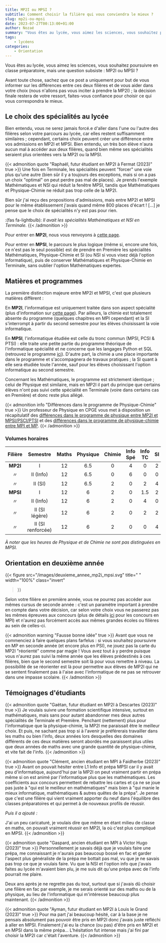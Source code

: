 ```yaml
---
title: MP2I ou MPSI ?
subtitle: Comment choisir la filière qui vous conviendra le mieux ?
slug: mp2i-ou-mpsi
date: 2023-07-27T00:13:00+01:00
author: Nozaé
summary: "Vous êtes au lycée, vous aimez les sciences, vous souhaitez poursuivre en classe préparatoire, mais une question subsiste : MP2I ou MPSI ? Comment choisir la filière qui vous conviendra le mieux ? On vous informe de toutes les différences entre ces deux filières dans ce post."
tags:
    - lycéens
categories:
    - Orientation
---
```


Vous êtes au lycée, vous aimez les sciences, vous souhaitez poursuivre en classe préparatoire, mais une question subsiste : MP2I ou MPSI ?

Avant toute chose, sachez que ce post a uniquement pour but de vous informer sur les différences entre ces deux filières et de vous aider dans votre choix (nous n'allons pas vous inciter à prendre la MP2I) ; la décision finale restera de votre ressort, faites-vous confiance pour choisir ce qui vous correspondra le mieux.

## Le choix des spécialités au lycée

Bien entendu, vous ne serez jamais forcé.e d'aller dans l'une ou l'autre des filières selon votre parcours au lycée, car elles restent suffisamment similaires ; cependant, certains choix peuvent créer une différence entre vos admissions en MP2I et MPSI. Bien entendu, un très bon élève n'aura aucun mal à accéder aux deux filières, quand bien même ses spécialités seraient plus orientées vers la MP2I ou la MPSI.

{{< admonition quote "Raphaël, futur étudiant en MP2I à Fermat (2023)" true >}}
Une fois en Terminale, les spécialités peuvent "forcer" une voie plus qu'une autre (bien sûr il y a toujours des exceptions, mais si on a pas un choix "optimal" on peut perdre pas mal de places).
Je prends l'exemple Mathématiques et NSI qui réduit la fenêtre MPSI, tandis que Mathématiques et Physique-Chimie ne réduit pas trop celle de la MP2I.

Bien sûr j'ai reçu des propositions d'admissions, mais entre MP2I et MPSI pour le même établissement j'avais quand même 800 places d'écart ! [...] je pense que le choix de spécialités n'y est pas pour rien.

:(fas fa-lightbulb): *Il avait les spécialités Mathématiques et NSI en Terminale.*
{{< /admonition >}}

Pour entrer en **MP2I**, nous vous renvoyons à [cette page](https://prepas-mp2i.fr/inscription/#les-sp%C3%A9cialit%C3%A9s-%C3%A0-privil%C3%A9gier).

Pour entrer en **MPSI**, le parcours le plus logique (même si, encore une fois, ce n'est pas le seul possible) est de prendre en Première les spécialités Mathématiques, Physique-Chimie et SI (ou NSI si vous visez déjà l'option informatique), puis de conserver Mathématiques et Physique-Chimie en Terminale, sans oublier l'option Mathématiques expertes.

## Matières et programmes

La première distinction majeure entre MP2I et MPSI, c'est que plusieurs matières diffèrent :

En **MP2I**, l'informatique est uniquement traitée dans son aspect spécialité (plus d'information sur [cette page](https://prepas-mp2i.fr/informatique/)). Par ailleurs, la chimie est totalement absente du programme (quelques chapitres en MPI cependant) et la SI s'interrompt à partir du second semestre pour les élèves choisissant la voie informatique.

En **MPSI**, l'informatique étudiée est celle  du tronc commun (MPSI, PCSI & PTSI) : elle traite une petite partie du programme théorique de l'informatique spécialité et ne concerne que les langages Python et SQL (retrouvez le programme [ici](https://cache.media.education.gouv.fr/file/SPE1-MEN-MESRI-4-2-2021/27/2/spe774_annexe_1373272.pdf)). D'autre part, la chimie a une place importante dans le programme et s'accompagnera de travaux pratiques ; la SI quant à elle sera étudiée toute l'année, sauf pour les élèves choisissant l'option informatique au second semestre.

Concernant les Mathématiques, le programme est strictement identique ; celui de Physique est similaire, mais en MP2I il part du principe que certains élèves n'ont pas suivi cette spécialité en Terminale (voire dans certains cas en Première) et donc reste plus allégé.

{{< admonition info "Différences dans le programme de Physique-Chimie" true >}}
Un professeur de Physique en CPGE vous met à disposition un récapitulatif des [différences dans le programme de physique entre MP2I et MPSI/PSCI/PTSI](/documents/Programme_Physique_1.pdf) et des [différences dans le programme de physique-chimie entre MPI et MP](/documents/Programme_Physique_2.pdf).
{{< /admonition >}}

### Volumes horaires

| Filière  | Semestre | Maths | Physique | Chimie | Info Spé | Info TC | SI | LV1 | Français-Philo | TIPE |
|:--------:|:--------:|:-----:|:--------:|:------:|:--------:|:------:|:--:|:---:|:--------------:|:----:|
| **MP2I** | I | 12 | 6.5 | 0 | 4 | 0 | 2 | 2 | 2 | 0 |
| 〃 | II (Info) | 12 | 6.5 | 0 | 6 | 0 | 0 | 2 | 2 | 2 |
| 〃 | II (SI) | 12 | 6.5 | 2 | 0 | 2 | 4 | 2 | 2 | 2 |
| **MPSI** | I | 12 | 6 | 2 | 0 | 1.5 | 2 | 2 | 2 | 0 |
| 〃 | II (Info) | 12 | 6 | 2 | 0 | 4 | 0 | 2 | 2 | 2 |
| 〃 | II (SI légère) | 12 | 6 | 2 | 0 | 2 | 2 | 2 | 2 | 2 |
| 〃 | II (SI renforcée) | 12 | 6 | 2 | 0 | 0 | 4 | 2 | 2 | 2 |

*À noter que les heures de Physique et de Chimie ne sont pas distinguées en MPSI.*

## Orientation en deuxième année

{{< figure
    src="/images/deuxieme_annee_mp2i_mpsi.svg"
    title=" "
    width="100%"
    class="invert"
>}}

Selon votre filière en première année, vous ne pourrez pas accéder aux mêmes cursus de seconde année : c'est un paramètre important à prendre en compte dans votre décision, car selon votre choix vous ne passerez pas les mêmes épreuves aux concours (plus de détails [ici](https://prepas-mp2i.fr/concours/) pour les concours en MPI) et n'aurez pas forcément accès aux mêmes grandes écoles ou filières au sein de celles-ci.

{{< admonition warning "Fausse bonne idée" true >}}
Avant que vous ne commenciez à faire quelques plans farfelus : si vous souhaitez poursuivre en MP en seconde année (et encore plus en PSI), ne jouez pas la carte du MP2I "réorienté" comme par magie ! Vous avez tout à y perdre puisque vous n'aurez pas suivi la même année que les élèves prédestinés à ces filières, bien que le second semestre soit là pour vous remettre à niveau. La possibilité de se réorienter est là pour permettre aux élèves de MP2I qui ne se sentent finalement pas à l'aise avec l'informatique de ne pas se retrouver dans une impasse scolaire.
{{< /admonition >}}

## Témoignages d'étudiants

{{< admonition quote "Gaëtan, futur étudiant en MP2I à Descartes (2023)" true >}}
Je voulais suivre une formation scientifique intensive, surtout en mathématiques, mais sans pour autant abandonner mes deux autres spécialités de Terminale et Première. Penchant (nettement) plus pour l'informatique que la physique-chimie, la MP2I me paraissait être le meilleur choix. Et puis, ne sachant pas trop si à l'avenir je préférerais travailler dans les maths ou bien l'info, deux années lors desquelles des domaines différents de ces deux matières seront abordés me paraissent plus utiles que deux années de maths avec une grande quantité de physique-chimie, et vite fait de l'info.
{{< /admonition >}}

{{< admonition quote "Clément, ancien étudiant en MPI à Faidherbe (2023)" true >}}
Avant on pouvait hésiter entre L1 Info et prépa MPSI car il y avait peu d'informatique, aujourd'hui par la MP2I on peut vraiment partir en prépa même si on est animé par l'informatique plus que les mathématiques. Les coefficients aux concours permettent de rebattre les cartes et ça ne se joue pas juste à "qui est le meilleur en mathématiques" mais bien à "qui manie le mieux informatique, mathématiques & autres quêtes de la prépa". Je pense que c'est une filière qui vient vraiment apporter du neuf dans l'équilibre des classes préparatoires et qui permet à de nouveaux profils de réussir.

*Puis il a ajouté :*

J'ai un  peu caricaturé, je voulais dire que même en étant milieu de classe en maths, on pouvait vraiment réussir en MP2I, la où c'est plus compliqué en MPSI.
{{< /admonition >}}

{{< admonition quote "Gaspard, ancien étudiant en MPI à Victor Hugo (2023)" true >}}
Personnellement je savais déjà que je voulais faire une prépa, me connaissant je n'aurais pas beaucoup bossé en fac et garder l'aspect plus généraliste de la prépa me bottait pas mal, vu que je ne savais pas trop ce que je voulais faire.
Vu que la NSI et l'option info que j'avais faites au lycée m'avaient bien plu, je me suis dit qu'une prépa avec de l'info pourrait me plaire.

Deux ans après je ne regrette pas du tout, surtout que si j'avais dû choisir une filière en fac par exemple, je me serais orienté sur des maths ou de la physique, au lieu de l'informatique qui m'intéresse beaucoup plus maintenant.
{{< /admonition >}}

{{< admonition quote "Ayman, futur étudiant en MP2I à Louis le Grand (2023)" true >}}
Pour ma part j'ai beaucoup hésité, car à la base je ne pensais absolument pas pouvoir être pris en MP2I donc j'avais juste réfléchi à aller en MPSI. Finalement j'ai eu la chance (ou pas) d'être pris en MP2I et en MPSI dans la même prépa... L'hésitation fut intense mais j'ai fini par choisir la MP2I car c'était l'aventure.
{{< /admonition >}}
